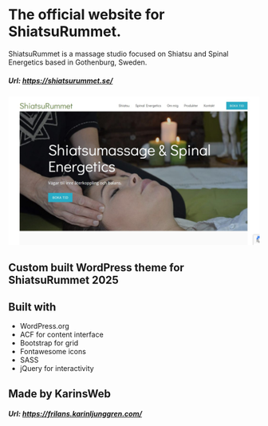 The official website for ShiatsuRummet.
=============================

ShiatsuRummet is a massage studio focused on Shiatsu and Spinal Energetics based in Gothenburg, Sweden.

##### Url:  https://shiatsurummet.se/

![Screenshot](/screenshot.jpg?raw=true "Screenshot")


## Custom built WordPress theme for ShiatsuRummet 2025

## Built with 

- WordPress.org
- ACF for content interface
- Bootstrap for grid
- Fontawesome icons
- SASS
- jQuery for interactivity

## Made by KarinsWeb 
##### Url: https://frilans.karinljunggren.com/